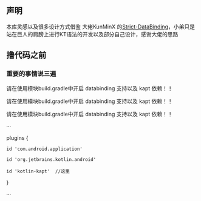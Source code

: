 ## 声明
本库灵感以及很多设计方式借鉴 大佬KunMinX 的[Strict-DataBinding](https://github.com/KunMinX/Strict-DataBinding)，小弟只是站在巨人的肩膀上进行KT语法的开发以及部分自己设计，感谢大佬的思路

## 撸代码之前
### 重要的事情说三遍
请在使用模块build.gradle中开启 databinding 支持以及 kapt 依赖！！

请在使用模块build.gradle中开启 databinding 支持以及 kapt 依赖！！

请在使用模块build.gradle中开启 databinding 支持以及 kapt 依赖！！

··· 

plugins {

    id 'com.android.application'

    id 'org.jetbrains.kotlin.android'

    id 'kotlin-kapt'  //这里

} 

···